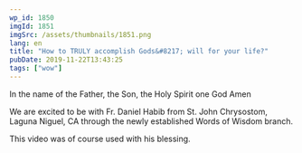 ```yaml
---
wp_id: 1850
imgId: 1851
imgSrc: /assets/thumbnails/1851.png
lang: en
title: "How to TRULY accomplish Gods&#8217; will for your life?"
pubDate: 2019-11-22T13:43:25
tags: ["wow"]
---
```


<!-- page: 6 -->

<p>In the name of the Father, the Son, the Holy Spirit one God Amen</p>
<p>We are excited to be with Fr. Daniel Habib from St. John Chrysostom, Laguna Niguel, CA through the newly established Words of Wisdom branch.</p>
<p>This video was of course used with his blessing.</p>
